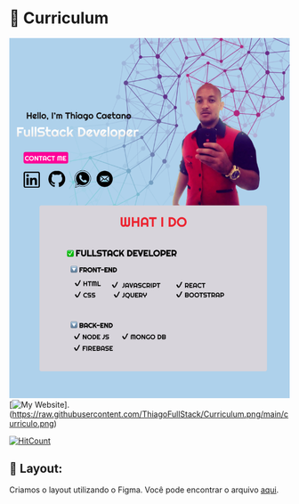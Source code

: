 # 📝 Curriculum

![Welcome](/curriculo.png?raw=true)
[![My Website](https://curriculum-th.vercel.app/api?url=https%3A%2F%2Fgithub.com%2FThiagoFullStack%2FCurriculum.png)].(https://raw.githubusercontent.com/ThiagoFullStack/Curriculum.png/main/curriculo.png)

[![HitCount](https://hits.dwyl.com/ThiagoFullStack//Curriculum.svg)](https://hits.dwyl.com/ThiagoFullStack/ThiagoFullStack/Curriculum)

## 📁 Layout:

Criamos o layout utilizando o Figma. Você pode encontrar o arquivo [aqui](https://www.figma.com/file/eDRQxSaN9BZoYHFkQJ4fwG/Untitled?node-id=0%3A1).

